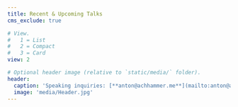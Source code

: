 ```yaml
---
title: Recent & Upcoming Talks
cms_exclude: true

# View.
#   1 = List
#   2 = Compact
#   3 = Card
view: 2

# Optional header image (relative to `static/media/` folder).
header:
  caption: 'Speaking inquiries: [**anton@achhammer.me**](mailto:anton@achhammer.me)'
  image: 'media/Header.jpg'
---
```

